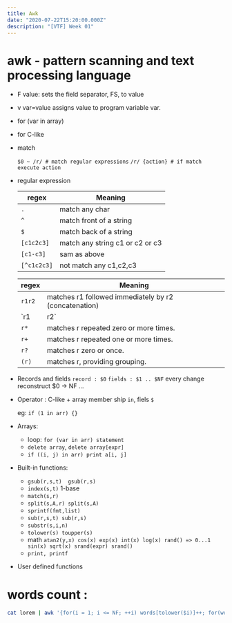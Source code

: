 ```yaml
---
title: Awk
date: "2020-07-22T15:20:00.000Z"
description: "[VTF] Week 01"
---
```


# awk - pattern scanning and text processing language

- F value:  sets the field separator, FS, to value
- v var=value assigns value to program variable var.
- for (var in array)
- for C-like
- match

  `$0 ~ /r/ # match regular expressions`
  `/r/ {action} # if match execute action`

- regular expression

    | regex | Meaning |
    |--------|---------|
    |`.`| match any char
    |`^`| match front of a string
    |`$`| match back of a string
    |`[c1c2c3]`| match any string c1 or c2 or c3
    |`[c1-c3]`| sam as above
    |`[^c1c2c3]`| not match any c1,c2,c3

    | regex | Meaning |
    |-------|---------|
    |`r1r2`|matches r1 followed immediately by r2 (concatenation)
    |`r1 | r2` |matches r1 or r2 (alternation).
    |`r*`|matches r repeated zero or more times.
    |`r+`|matches r repeated one or more times.
    |`r?`|matches r zero or once.
    |`(r)`|matches r, providing grouping.
- Records and fields
  `record : $0`
  `fields : $1 .. $NF`
    every change reconstruct $0 -> NF ...
- Operator : C-like + array member ship `in`, fiels `$`
  
  eg: `if (1 in arr) {}`

- Arrays: 
  - loop: `for (var in arr) statement`
  - `delete array`, `delete array[expr]`
  - `if ((i, j) in arr) print a[i, j]`
- Built-in functions:
  - `gsub(r,s,t)  gsub(r,s)`
  - `index(s,t)` 1-base
  - `match(s,r)`
  - `split(s,A,r) split(s,A)`
  - `sprintf(fmt,list)`
  - `sub(r,s,t) sub(r,s)`
  - `substr(s,i,n)`
  - `tolower(s) toupper(s)`
  - math `atan2(y,x) cos(x) exp(x) int(x) log(x) rand() => 0...1 sin(x) sqrt(x) srand(expr) srand()`
  - `print, printf`
- User defined functions
  
# words count : 

``` bash
cat lorem | awk '{for(i = 1; i <= NF; ++i) words[tolower($i)]++; for(word in words) print word " : " words[word]}'
```
